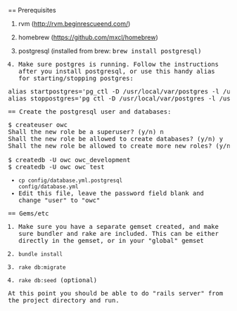 == Prerequisites 

1. rvm (http://rvm.beginrescueend.com/)

2. homebrew (https://github.com/mxcl/homebrew)

3. postgresql (installed from brew: <tt>brew install postgresql<tt>)

4. Make sure postgres is running. Follow the instructions after you install postgresql, or use this handy alias for starting/stopping postgres:

<pre>
alias startpostgres='pg_ctl -D /usr/local/var/postgres -l /usr/local/var/log/pg.log start'
alias stoppostgres='pg_ctl -D /usr/local/var/postgres -l /usr/local/var/log/pg.log stop'
</pre>

== Create the postgresql user and databases:

<pre>
$ createuser owc
Shall the new role be a superuser? (y/n) n
Shall the new role be allowed to create databases? (y/n) y
Shall the new role be allowed to create more new roles? (y/n) n

$ createdb -U owc owc_development
$ createdb -U owc owc_test
</pre>

* <code>cp config/database.yml.postgresql config/database.yml</code>
* Edit this file, leave the password field blank and change "user" to "owc"

== Gems/etc

1. Make sure you have a separate gemset created, and make sure bundler and rake 
are included. This can be either directly in the gemset, or in your "global" gemset

2. <code>bundle install</code>

3. <code>rake db:migrate</code>

4. <code>rake db:seed</code> (optional) 

At this point you should be able to do "rails server" from the project directory and run.
